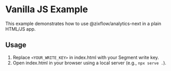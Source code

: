 # Vanilla JS Example

This example demonstrates how to use @zixflow/analytics-next in a plain HTML/JS app.

## Usage

1. Replace `<YOUR_WRITE_KEY>` in index.html with your Segment write key.
2. Open index.html in your browser using a local server (e.g., `npx serve .`). 